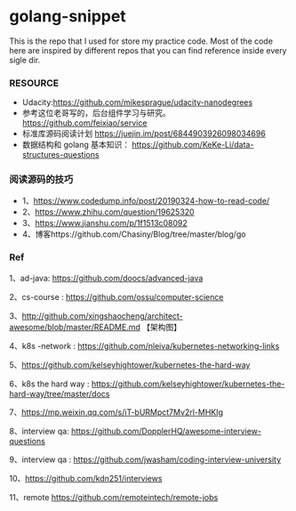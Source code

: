 # golang-snippet
This is the repo that I used for store my practice code. 
Most of the code here are inspired by different repos that you can find reference inside every sigle dir.

### RESOURCE
- Udacity:https://github.com/mikesprague/udacity-nanodegrees
- 参考这位老哥写的，后台组件学习与研究。 https://github.com/feixiao/service
- 标准库源码阅读计划 https://juejin.im/post/6844903926098034696
- 数据结构和 golang 基本知识： https://github.com/KeKe-Li/data-structures-questions 

### 阅读源码的技巧
- 1、https://www.codedump.info/post/20190324-how-to-read-code/
- 2、https://www.zhihu.com/question/19625320 
- 3、https://www.jianshu.com/p/1f1513c08092
- 4、博客https://github.com/Chasiny/Blog/tree/master/blog/go

### Ref

1、ad-java: https://github.com/doocs/advanced-java 

2、cs-course : https://github.com/ossu/computer-science 

3、http://github.com/xingshaocheng/architect-awesome/blob/master/README.md 【架构图】

4、k8s -network : https://github.com/nleiva/kubernetes-networking-links

5、https://github.com/kelseyhightower/kubernetes-the-hard-way

6、k8s the hard way : https://github.com/kelseyhightower/kubernetes-the-hard-way/tree/master/docs 

7、https://mp.weixin.qq.com/s/iT-bURMpct7Mv2rl-MHKIg

8、interview qa: https://github.com/DopplerHQ/awesome-interview-questions

9、interview qa : https://github.com/jwasham/coding-interview-university 

10、https://github.com/kdn251/interviews

11、remote https://github.com/remoteintech/remote-jobs
